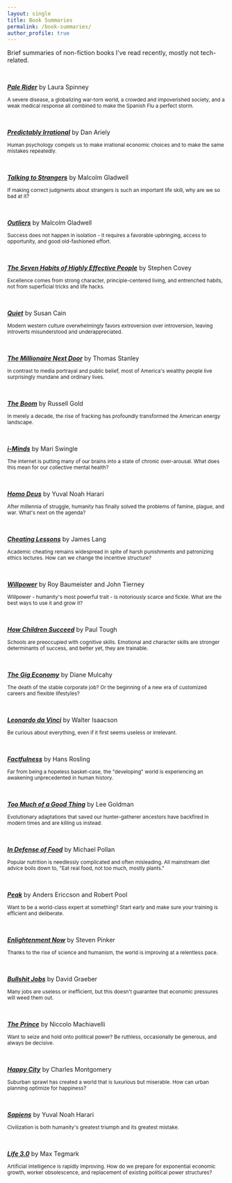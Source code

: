 ```yaml
---
layout: single
title: Book Summaries
permalink: /book-summaries/
author_profile: true
---
```


<style type="text/css">
  .page__content p {
    margin-bottom: 0;
  }
</style>

Brief summaries of non-fiction books I've read recently, mostly not tech-related.

&nbsp;

[**_Pale Rider_**](/book-summaries/pale-rider) by Laura Spinney

<small>A severe disease, a globalizing war-torn world, a crowded and impoverished society, and a weak medical response all combined to make the Spanish Flu a perfect storm.</small>

&nbsp;

[**_Predictably Irrational_**](/book-summaries/predictably-irrational) by Dan Ariely

<small>Human psychology compels us to make irrational economic choices and to make the same mistakes repeatedly.</small>

&nbsp;

[**_Talking to Strangers_**](/book-summaries/talking-to-strangers) by Malcolm Gladwell

<small>If making correct judgments about strangers is such an important life skill, why are we so bad at it?</small>

&nbsp;

[**_Outliers_**](/book-summaries/outliers) by Malcolm Gladwell

<small>Success does not happen in isolation - it requires a favorable upbringing, access to opportunity, and good old-fashioned effort.</small>

&nbsp;

[**_The Seven Habits of Highly Effective People_**](/book-summaries/seven-habits) by Stephen Covey

<small>Excellence comes from strong character, principle-centered living, and entrenched habits, not from superficial tricks and life hacks.</small>

&nbsp;

[**_Quiet_**](/book-summaries/quiet) by Susan Cain

<small>Modern western culture overwhelmingly favors extroversion over introversion, leaving introverts misunderstood and underappreciated.</small>

&nbsp;

[**_The Millionaire Next Door_**](/book-summaries/the-millionaire-next-door) by Thomas Stanley

<small>In contrast to media portrayal and public belief, most of America's wealthy people live surprisingly mundane and ordinary lives.</small>

&nbsp;

[**_The Boom_**](/book-summaries/the-boom) by Russell Gold

<small>In merely a decade, the rise of fracking has profoundly transformed the American energy landscape.</small>

&nbsp;

[**_i-Minds_**](/book-summaries/i-minds) by Mari Swingle

<small>The internet is putting many of our brains into a state of chronic over-arousal. What does this mean for our collective mental health?</small>

&nbsp;

[**_Homo Deus_**](/book-summaries/homo-deus) by Yuval Noah Harari

<small>After millennia of struggle, humanity has finally solved the problems of famine, plague, and war. What's next on the agenda?</small>

&nbsp;

[**_Cheating Lessons_**](/book-summaries/cheating-lessons) by James Lang

<small>Academic cheating remains widespread in spite of harsh punishments and patronizing ethics lectures. How can we change the incentive structure?</small>

&nbsp;

[**_Willpower_**](/book-summaries/willpower) by Roy Baumeister and John Tierney

<small>Willpower - humanity's most powerful trait - is notoriously scarce and fickle. What are the best ways to use it and grow it?</small>

&nbsp;

[**_How Children Succeed_**](/book-summaries/how-children-succeed) by Paul Tough

<small>Schools are preoccupied with cognitive skills. Emotional and character skills are stronger determinants of success, and better yet, they are trainable.</small>

&nbsp;

[**_The Gig Economy_**](/book-summaries/gig-economy) by Diane Mulcahy

<small>The death of the stable corporate job? Or the beginning of a new era of customized careers and flexible lifestyles?</small>

&nbsp;

[**_Leonardo da Vinci_**](/book-summaries/leonardo-da-vinci) by Walter Isaacson

<small>Be curious about everything, even if it first seems useless or irrelevant.</small>

&nbsp;

[**_Factfulness_**](/book-summaries/factfulness) by Hans Rosling

<small>Far from being a hopeless basket-case, the "developing" world is experiencing an awakening unprecedented in human history.</small>

&nbsp;

[**_Too Much of a Good Thing_**](/book-summaries/too-much-of-a-good-thing) by Lee Goldman

<small>Evolutionary adaptations that saved our hunter-gatherer ancestors have backfired in modern times and are killing us instead.</small>

&nbsp;

[**_In Defense of Food_**](/book-summaries/in-defense-of-food) by Michael Pollan

<small>Popular nutrition is needlessly complicated and often misleading. All mainstream diet advice boils down to, "Eat real food, not too much, mostly plants."</small>

&nbsp;

[**_Peak_**](/book-summaries/peak) by Anders Ericcson and Robert Pool

<small>Want to be a world-class expert at something? Start early and make sure your training is efficient and deliberate.</small>

&nbsp;

[**_Enlightenment Now_**](/book-summaries/enlightenment-now) by Steven Pinker

<small>Thanks to the rise of science and humanism, the world is improving at a relentless pace.</small>

&nbsp;

[**_Bullshit Jobs_**](/book-summaries/bullshit-jobs) by David Graeber

<small>Many jobs are useless or inefficient, but this doesn't guarantee that economic pressures will weed them out.</small>

&nbsp;

[**_The Prince_**](/book-summaries/the-prince) by Niccolo Machiavelli

<small>Want to seize and hold onto political power? Be ruthless, occasionally be generous, and always be decisive.</small>

&nbsp;

[**_Happy City_**](/book-summaries/happy-city) by Charles Montgomery

<small>Suburban sprawl has created a world that is luxurious but miserable. How can urban planning optimize for happiness?</small>

&nbsp;

[**_Sapiens_**](/book-summaries/sapiens) by Yuval Noah Harari

<small>Civilization is both humanity's greatest triumph and its greatest mistake.</small>

&nbsp;

[**_Life 3.0_**](/book-summaries/life-3) by Max Tegmark

<small>Artificial intelligence is rapidly improving. How do we prepare for exponential economic growth, worker obsolescence, and replacement of existing political power structures?</small>

&nbsp;
